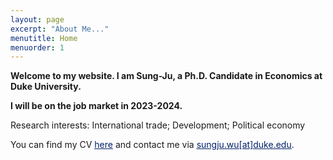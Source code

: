 ```yaml
---
layout: page
excerpt: "About Me..."
menutitle: Home
menuorder: 1
---
```


**Welcome to my website. I am Sung-Ju, a Ph.D. Candidate in Economics at Duke University.** 

**I will be on the job market in 2023-2024.**

Research interests: International trade; Development; Political economy

You can find my CV <a href="https://sungjuwu.github.io/documents/CV_sungjuwu.pdf" target="_blank"><span style="color:#012169"><u>here</u></span></a> and contact me via <a href = "mailto: sungju.wu@duke.edu"><span style="color:#012169"><u>sungju.wu[at]duke.edu</u></span></a>.
